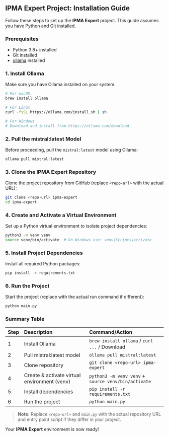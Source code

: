 ## IPMA Expert Project: Installation Guide

Follow these steps to set up the **IPMA Expert** project. This guide assumes you have Python and Git installed.

### **Prerequisites**

- Python 3.8+ installed
- Git installed
- [ollama](https://ollama.com/) installed


### **1. Install Ollama**

Make sure you have Ollama installed on your system.

```sh
# For macOS
brew install ollama

# For Linux
curl -fsSL https://ollama.com/install.sh | sh

# For Windows
# Download and install from https://ollama.com/download
```


### **2. Pull the mistral:latest Model**

Before proceeding, pull the `mistral:latest` model using Ollama:

```sh
ollama pull mistral:latest
```


### **3. Clone the IPMA Expert Repository**

Clone the project repository from GitHub (replace `<repo-url>` with the actual URL):

```sh
git clone <repo-url> ipma-expert
cd ipma-expert
```


### **4. Create and Activate a Virtual Environment**

Set up a Python virtual environment to isolate project dependencies:

```sh
python3 -m venv venv
source venv/bin/activate  # On Windows use: venv\Scripts\activate
```


### **5. Install Project Dependencies**

Install all required Python packages:

```sh
pip install -r requirements.txt
```


### **6. Run the Project**

Start the project (replace with the actual run command if different):

```sh
python main.py
```


### **Summary Table**

| Step | Description | Command/Action |
| :-- | :-- | :-- |
| 1 | Install Ollama | `brew install ollama` / `curl ...` / Download |
| 2 | Pull mistral:latest model | `ollama pull mistral:latest` |
| 3 | Clone repository | `git clone <repo-url> ipma-expert` |
| 4 | Create \& activate virtual environment (venv) | `python3 -m venv venv` + `source venv/bin/activate` |
| 5 | Install dependencies | `pip install -r requirements.txt` |
| 6 | Run the project | `python main.py` |

> **Note:**
> Replace `<repo-url>` and `main.py` with the actual repository URL and entry point script if they differ in your project.

Your **IPMA Expert** environment is now ready!

